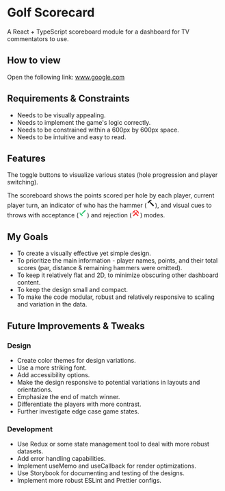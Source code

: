 # Golf Scorecard

A React + TypeScript scoreboard module for a dashboard for TV commentators to use.

## How to view

Open the following link:
www.google.com

## Requirements & Constraints

- Needs to be visually appealing.
- Needs to implement the game's logic correctly.
- Needs to be constrained within a 600px by 600px space.
- Needs to be intuitive and easy to read.

## Features

The toggle buttons to visualize various states (hole progression and player switching).

The scoreboard shows the points scored per hole by each player, current player turn, an indicator of who has the hammer (<img src="./src/assets/png/hammer.png" width="20" height="20" alt="Hammer Icon">), and visual cues to throws with acceptance (<img src="./src/assets/png/tick.png" width="20" height="20" alt="Tick Icon">) and rejection (<img src="./src/assets/png/cross.png" width="20" height="20" alt="Cross Icon">) modes.

## My Goals

- To create a visually effective yet simple design.
- To prioritize the main information - player names, points, and their total scores (par, distance & remaining hammers were omitted).
- To keep it relatively flat and 2D, to minimize obscuring other dashboard content.
- To keep the design small and compact.
- To make the code modular, robust and relatively responsive to scaling and variation in the data.

## Future Improvements & Tweaks

### Design

- Create color themes for design variations.
- Use a more striking font.
- Add accessibility options.
- Make the design responsive to potential variations in layouts and orientations.
- Emphasize the end of match winner.
- Differentiate the players with more contrast.
- Further investigate edge case game states.

### Development

- Use Redux or some state management tool to deal with more robust datasets.
- Add error handling capabilities.
- Implement useMemo and useCallback for render optimizations.
- Use Storybook for documenting and testing of the designs.
- Implement more robust ESLint and Prettier configs.
